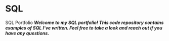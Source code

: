 # SQL
SQL Portfolio
***Welcome to my SQL portfolio! This code repository contains examples of SQL I've written. Feel free to take a look and reach out if you have any questions.***

